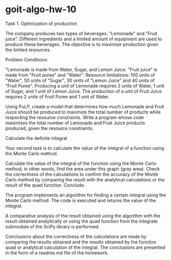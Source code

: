 # goit-algo-hw-10

Task 1. Optimization of production

The company produces two types of beverages: "Lemonade" and "Fruit juice". Different ingredients and a limited amount of equipment are used to produce these beverages. The objective is to maximize production given the limited resources.

Problem Conditions:

"Lemonade is made from Water, Sugar, and Lemon Juice.
"Fruit juice" is made from "Fruit puree" and "Water".
Resource limitations: 100 units of "Water", 50 units of "Sugar", 30 units of "Lemon Juice" and 40 units of "Fruit Puree".
Producing a unit of Lemonade requires 2 units of Water, 1 unit of Sugar, and 1 unit of Lemon Juice.
The production of a unit of Fruit Juice requires 2 units of Fruit Puree and 1 unit of Water.


Using PuLP, create a model that determines how much Lemonade and Fruit Juice should be produced to maximize the total number of products while respecting the resource constraints. Write a program whose code maximizes the total number of Lemonade and Fruit Juice products produced, given the resource constraints.


Calculate the definite integral

Your second task is to calculate the value of the integral of a function using the Monte Carlo method.

Calculate the value of the integral of the function using the Monte Carlo method, in other words, find the area under this graph (gray area).
Check the correctness of the calculations to confirm the accuracy of the Monte Carlo method by comparing the result with the analytical calculations or the result of the quad function. Conclude.

The program implements an algorithm for finding a certain integral using the Monte Carlo method. The code is executed and returns the value of the integral.

A comparative analysis of the result obtained using the algorithm with the result obtained analytically or using the quad function from the integrate submodule of the SciPy library is performed.

Conclusions about the correctness of the calculations are made by comparing the results obtained and the results obtained by the function quad or analytical calculation of the integral. The conclusions are presented in the form of a readme.md file of the homework.
